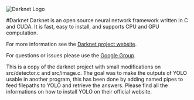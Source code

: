 ![Darknet Logo](http://pjreddie.com/media/files/darknet-black-small.png)

#Darknet
Darknet is an open source neural network framework written in C and CUDA. It is fast, easy to install, and supports CPU and GPU computation.

For more information see the [Darknet project website](http://pjreddie.com/darknet).

For questions or issues please use the [Google Group](https://groups.google.com/forum/#!forum/darknet).

This is a copy of the darknet project with small modifications on src/detector.c and src/image.c. The goal was to make the outputs of YOLO usable in another program, this has been done by adding named pipes to feed filepaths to YOLO and retrieve the answers. Please find all the informations on how to install YOLO on their official website.

